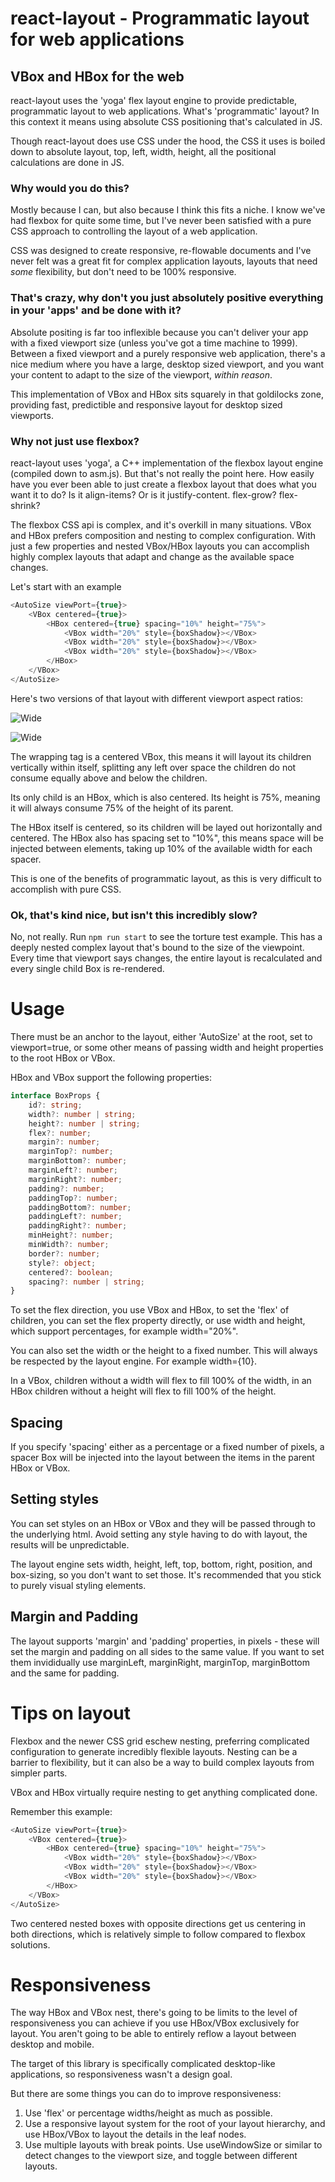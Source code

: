 # react-layout - Programmatic layout for web applications

## VBox and HBox for the web

react-layout uses the 'yoga' flex layout engine to provide predictable, programmatic layout to web applications. What's 'programmatic' layout? In this context it means using absolute CSS positioning that's calculated in JS.

Though react-layout does use CSS under the hood, the CSS it uses is boiled down to absolute layout, top, left, width, height, all the positional calculations are done in JS.

### Why would you do this?

Mostly because I can, but also because I think this fits a niche. I know we've had flexbox for quite some time, but I've never been satisfied with a pure CSS approach to controlling the layout of a web application.

CSS was designed to create responsive, re-flowable documents and I've never felt was a great fit for complex application layouts, layouts that need _some_ flexibility, but don't need to be 100% responsive.

### That's crazy, why don't you just absolutely positive everything in your 'apps' and be done with it?

Absolute positing is far too inflexible because you can't deliver your app with a fixed viewport size (unless you've got a time machine to 1999). Between a fixed viewport and a purely responsive web application, there's a nice medium where you have a large, desktop sized viewport, and you want your content to adapt to the size of the viewport, _within reason_.

This implementation of VBox and HBox sits squarely in that goldilocks zone, providing fast, predictible and responsive layout for desktop sized viewports.

### Why not just use flexbox?

react-layout uses 'yoga', a C++ implementation of the flexbox layout engine (compiled down to asm.js). But that's not really the point here. How easily have you ever been able to just create a flexbox layout that does what you want it to do? Is it align-items? Or is it justify-content. flex-grow? flex-shrink?

The flexbox CSS api is complex, and it's overkill in many situations. VBox and HBox prefers composition and nesting to complex configuration. With just a few properties and nested VBox/HBox layouts you can accomplish highly complex layouts that adapt and change as the available space changes.

Let's start with an example

```javascript
<AutoSize viewPort={true}>
    <VBox centered={true}>
        <HBox centered={true} spacing="10%" height="75%">
            <VBox width="20%" style={boxShadow}></VBox>
            <VBox width="20%" style={boxShadow}></VBox>
            <VBox width="20%" style={boxShadow}></VBox>
        </HBox>
    </VBox>
</AutoSize>
```

Here's two versions of that layout with different viewport aspect ratios:

![Wide](/wide.png)

![Wide](/narrow.png)

The wrapping tag is a centered VBox, this means it will layout its children vertically within itself, splitting any left over space the children do not consume equally above and below the children.

Its only child is an HBox, which is also centered. Its height is 75%, meaning it will always consume 75% of the height of its parent.

The HBox itself is centered, so its children will be layed out horizontally and centered. The HBox also has spacing set to "10%", this means space will be injected between elements, taking up 10% of the available width for each spacer.

This is one of the benefits of programmatic layout, as this is very difficult to accomplish with pure CSS.

### Ok, that's kind nice, but isn't this incredibly slow?

No, not really. Run `npm run start` to see the torture test example. This has a deeply nested complex layout that's bound to the size of the viewpoint. Every time that viewport says changes, the entire layout is recalculated and every single child Box is re-rendered.

# Usage

There must be an anchor to the layout, either 'AutoSize' at the root, set to viewport=true, or some other means of passing width and height properties to the root HBox or VBox.

HBox and VBox support the following properties:

```typescript
interface BoxProps {
    id?: string;
    width?: number | string;
    height?: number | string;
    flex?: number;
    margin?: number;
    marginTop?: number;
    marginBottom?: number;
    marginLeft?: number;
    marginRight?: number;
    padding?: number;
    paddingTop?: number;
    paddingBottom?: number;
    paddingLeft?: number;
    paddingRight?: number;
    minHeight?: number;
    minWidth?: number;
    border?: number;
    style?: object;
    centered?: boolean;
    spacing?: number | string;
}
```

To set the flex direction, you use VBox and HBox, to set the 'flex' of children, you can set the flex property directly, or use width and height, which support percentages, for example width="20%".

You can also set the width or the height to a fixed number. This will always be respected by the layout engine. For example width={10}.

 In a VBox, children without a width will flex to fill 100% of the width, in an HBox children without a height will flex to fill 100% of the height.

 ## Spacing

 If you specify 'spacing' either as a percentage or a fixed number of pixels, a spacer Box will be injected into the layout between the items in the parent HBox or VBox.

 ## Setting styles

 You can set styles on an HBox or VBox and they will be passed through to the underlying html. Avoid setting any style having to do with layout, the results will be unpredictable.

 The layout engine sets width, height, left, top, bottom, right, position, and box-sizing, so you don't want to set those. It's recommended that you stick to purely visual styling elements.

 ## Margin and Padding

 The layout supports 'margin' and 'padding' properties, in pixels - these will set the margin and padding on all sides to the same value. If you want to set them invididually use marginLeft, marginRight, marginTop, marginBottom and the same for padding.

# Tips on layout

Flexbox and the newer CSS grid eschew nesting, preferring complicated configuration to generate incredibly flexible layouts. Nesting can be a barrier to flexibility, but it can also be a way to build complex layouts from simpler parts.

VBox and HBox virtually require nesting to get anything complicated done.

Remember this example:

```javascript
<AutoSize viewPort={true}>
    <VBox centered={true}>
        <HBox centered={true} spacing="10%" height="75%">
            <VBox width="20%" style={boxShadow}></VBox>
            <VBox width="20%" style={boxShadow}></VBox>
            <VBox width="20%" style={boxShadow}></VBox>
        </HBox>
    </VBox>
</AutoSize>
```

Two centered nested boxes with opposite directions get us centering in both directions, which is relatively simple to follow compared to flexbox solutions.

# Responsiveness

The way HBox and VBox nest, there's going to be limits to the level of responsiveness you can achieve if you use HBox/VBox exclusively for layout. You aren't going to be able to entirely reflow a layout between desktop and mobile.

The target of this library is specifically complicated desktop-like applications, so responsiveness wasn't a design goal.

But there are some things you can do to improve responsiveness:
1. Use 'flex' or percentage widths/height as much as possible.
2. Use a responsive layout system for the root of your layout hierarchy, and use HBox/VBox to layout the details in the leaf nodes.
3. Use multiple layouts with break points. Use useWindowSize or similar to detect changes to the viewport size, and toggle between different layouts.




